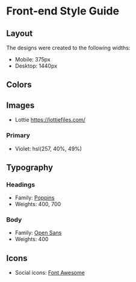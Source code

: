 # Front-end Style Guide

## Layout

The designs were created to the following widths:

- Mobile: 375px
- Desktop: 1440px

## Colors

## Images

- Lottie https://lottiefiles.com/

### Primary

- Violet: hsl(257, 40%, 49%)

## Typography

### Headings

- Family: [Poppins](https://fonts.google.com/specimen/Poppins)
- Weights: 400, 700

### Body

- Family: [Open Sans](https://fonts.google.com/specimen/Open+Sans)
- Weights: 400

## Icons

- Social icons: [Font Awesome](https://fontawesome.com/)
